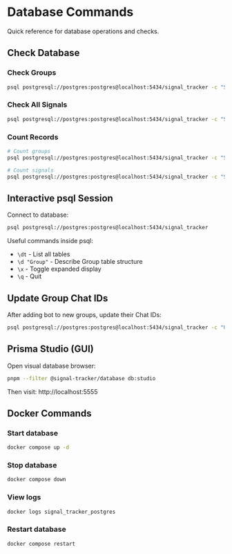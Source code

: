 # Database Commands

Quick reference for database operations and checks.

## Check Database

### Check Groups
```bash
psql postgresql://postgres:postgres@localhost:5434/signal_tracker -c "SELECT name, \"telegramId\", status FROM \"Group\";"
```

### Check All Signals
```bash
psql postgresql://postgres:postgres@localhost:5434/signal_tracker -c "SELECT s.id, g.name as group_name, s.symbol, s.direction, s.status, s.timestamp FROM \"Signal\" s JOIN \"Group\" g ON s.\"groupId\" = g.id ORDER BY s.timestamp DESC LIMIT 20;"
```

### Count Records
```bash
# Count groups
psql postgresql://postgres:postgres@localhost:5434/signal_tracker -c "SELECT COUNT(*) FROM \"Group\";"

# Count signals
psql postgresql://postgres:postgres@localhost:5434/signal_tracker -c "SELECT COUNT(*) FROM \"Signal\";"
```

## Interactive psql Session

Connect to database:
```bash
psql postgresql://postgres:postgres@localhost:5434/signal_tracker
```

Useful commands inside psql:
- `\dt` - List all tables
- `\d "Group"` - Describe Group table structure
- `\x` - Toggle expanded display
- `\q` - Quit

## Update Group Chat IDs

After adding bot to new groups, update their Chat IDs:
```bash
psql postgresql://postgres:postgres@localhost:5434/signal_tracker -c "UPDATE \"Group\" SET \"telegramId\" = '-1234567890' WHERE name = 'Group Name';"
```

## Prisma Studio (GUI)

Open visual database browser:
```bash
pnpm --filter @signal-tracker/database db:studio
```

Then visit: http://localhost:5555

## Docker Commands

### Start database
```bash
docker compose up -d
```

### Stop database
```bash
docker compose down
```

### View logs
```bash
docker logs signal_tracker_postgres
```

### Restart database
```bash
docker compose restart
```
